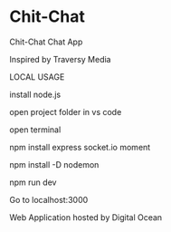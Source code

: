 # Chit-Chat 
 Chit-Chat Chat App
 
Inspired by Traversy Media
 
LOCAL USAGE
 
install node.js

open project folder in vs code

open terminal

npm install express socket.io moment

npm install -D nodemon

npm run dev

Go to localhost:3000

Web Application hosted by Digital Ocean
